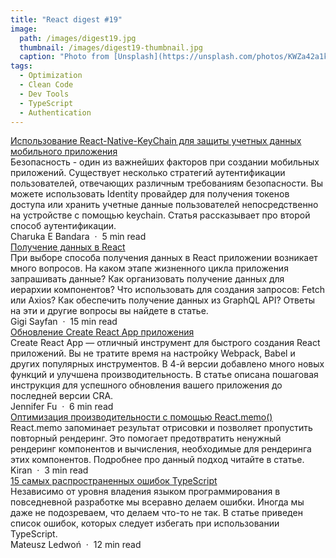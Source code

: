 ```yaml
---
title: "React digest #19"
image: 
  path: /images/digest19.jpg
  thumbnail: /images/digest19-thumbnail.jpg
  caption: "Photo from [Unsplash](https://unsplash.com/photos/KWZa42a1kds)"
tags:
  - Optimization
  - Clean Code
  - Dev Tools
  - TypeScript
  - Authentication
---
```


<div class="digest">
    <a href="https://blog.bitsrc.io/using-keychain-in-react-native-and-keeping-the-app-session-alive-ff8f8850119c">Использование React-Native-KeyChain для защиты учетных данных мобильного приложения</a>
    <div class="digest-desc">Безопасность - один из важнейших факторов при создании мобильных приложений. Существует несколько стратегий аутентификации пользователей, отвечающих различным требованиям безопасности. Вы можете использовать Identity провайдер для получения токенов доступа или хранить учетные данные пользователей непосредственно на устройстве с помощью keychain. Статья рассказывает про второй способ аутентификации.</div>
    <div class="digest-time">Charuka E Bandara &nbsp;&middot;&nbsp; 5 min read</div>
</div>

<div class="digest">
    <a href="https://blog.logrocket.com/patterns-for-data-fetching-in-react-981ced7e5c56/">Получение данных в React</a>
    <div class="digest-desc">При выборе способа получения данных в React приложении возникает много вопросов. На каком этапе жизненного цикла приложения запрашивать данные? Как организовать получение данных для иерархии компонентов? Что использовать для создания запросов: Fetch или Axios? Как обеспечить получение данных из GraphQL API? Ответы на эти и другие вопросы вы найдете в статье.</div>
    <div class="digest-time">Gigi Sayfan &nbsp;&middot;&nbsp; 15 min read</div>
</div>

<div class="digest">
    <a href="https://medium.com/better-programming/upgrade-create-react-app-based-projects-to-version-4-cra-4-d7962aee11a6">Обновление Create React App приложения</a>
    <div class="digest-desc">Create React App — отличный инструмент для быстрого создания React приложений. Вы не тратите время на настройку Webpack, Babel и других популярных инструментов. В 4-й версии добавлено много новых функций и улучшена производительность. В статье описана пошаговая инструкция для успешного обновления вашего приложения до последней версии CRA.</div>
    <div class="digest-time">Jennifer Fu &nbsp;&middot;&nbsp; 6 min read</div>
</div>

<div class="digest">
    <a href="https://hackernoon.com/a-beginners-guide-to-performance-optimization-using-reactmemo-lk1n34qy">Оптимизация производительности с помощью React.memo()</a>
    <div class="digest-desc">React.memo запоминает результат отрисовки и позволяет пропустить повторный рендеринг. Это помогает предотвратить ненужный рендеринг компонентов и вычисления, необходимые для рендеринга этих компонентов. Подробнее про данный подход читайте в статье.</div>
    <div class="digest-time">Kiran &nbsp;&middot;&nbsp; 3 min read</div>
</div>

<div class="digest">
    <a href="https://blog.softwaremill.com/typescript-mistakes-to-avoid-d3ab240c90eb">15 самых распространенных ошибок TypeScript</a>
    <div class="digest-desc">Независимо от уровня владения языком программирования в повседневной разработке мы всеравно делаем ошибки. Иногда мы даже не подозреваем, что делаем что-то не так. В статье приведен список ошибок, которых следует избегать при использовании TypeScript.</div>
    <div class="digest-time">Mateusz Ledwoń &nbsp;&middot;&nbsp; 12 min read</div>
</div>
